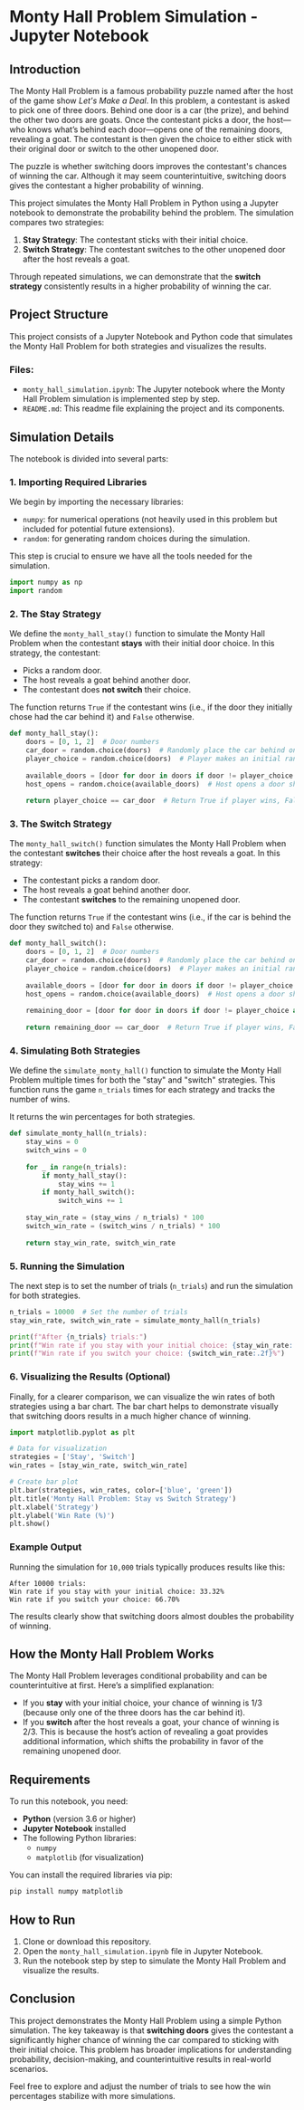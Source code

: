 # Monty Hall Problem Simulation - Jupyter Notebook

## Introduction

The Monty Hall Problem is a famous probability puzzle named after the host of the game show *Let's Make a Deal*. In this problem, a contestant is asked to pick one of three doors. Behind one door is a car (the prize), and behind the other two doors are goats. Once the contestant picks a door, the host—who knows what’s behind each door—opens one of the remaining doors, revealing a goat. The contestant is then given the choice to either stick with their original door or switch to the other unopened door. 

The puzzle is whether switching doors improves the contestant's chances of winning the car. Although it may seem counterintuitive, switching doors gives the contestant a higher probability of winning.

This project simulates the Monty Hall Problem in Python using a Jupyter notebook to demonstrate the probability behind the problem. The simulation compares two strategies:
1. **Stay Strategy**: The contestant sticks with their initial choice.
2. **Switch Strategy**: The contestant switches to the other unopened door after the host reveals a goat.

Through repeated simulations, we can demonstrate that the **switch strategy** consistently results in a higher probability of winning the car.

## Project Structure

This project consists of a Jupyter Notebook and Python code that simulates the Monty Hall Problem for both strategies and visualizes the results.

### Files:
- `monty_hall_simulation.ipynb`: The Jupyter notebook where the Monty Hall Problem simulation is implemented step by step.
- `README.md`: This readme file explaining the project and its components.

## Simulation Details

The notebook is divided into several parts:

### 1. **Importing Required Libraries**

We begin by importing the necessary libraries:
- `numpy`: for numerical operations (not heavily used in this problem but included for potential future extensions).
- `random`: for generating random choices during the simulation.
  
This step is crucial to ensure we have all the tools needed for the simulation.

```python
import numpy as np
import random
```

### 2. **The Stay Strategy**

We define the `monty_hall_stay()` function to simulate the Monty Hall Problem when the contestant **stays** with their initial door choice. In this strategy, the contestant:
- Picks a random door.
- The host reveals a goat behind another door.
- The contestant does **not switch** their choice.
  
The function returns `True` if the contestant wins (i.e., if the door they initially chose had the car behind it) and `False` otherwise.

```python
def monty_hall_stay():
    doors = [0, 1, 2]  # Door numbers
    car_door = random.choice(doors)  # Randomly place the car behind one door
    player_choice = random.choice(doors)  # Player makes an initial random choice
    
    available_doors = [door for door in doors if door != player_choice and door != car_door]
    host_opens = random.choice(available_doors)  # Host opens a door showing a goat
    
    return player_choice == car_door  # Return True if player wins, False otherwise
```

### 3. **The Switch Strategy**

The `monty_hall_switch()` function simulates the Monty Hall Problem when the contestant **switches** their choice after the host reveals a goat. In this strategy:
- The contestant picks a random door.
- The host reveals a goat behind another door.
- The contestant **switches** to the remaining unopened door.
  
The function returns `True` if the contestant wins (i.e., if the car is behind the door they switched to) and `False` otherwise.

```python
def monty_hall_switch():
    doors = [0, 1, 2]  # Door numbers
    car_door = random.choice(doors)  # Randomly place the car behind one door
    player_choice = random.choice(doors)  # Player makes an initial random choice
    
    available_doors = [door for door in doors if door != player_choice and door != car_door]
    host_opens = random.choice(available_doors)  # Host opens a door showing a goat
    
    remaining_door = [door for door in doors if door != player_choice and door != host_opens][0]
    
    return remaining_door == car_door  # Return True if player wins, False otherwise
```

### 4. **Simulating Both Strategies**

We define the `simulate_monty_hall()` function to simulate the Monty Hall Problem multiple times for both the "stay" and "switch" strategies. This function runs the game `n_trials` times for each strategy and tracks the number of wins.

It returns the win percentages for both strategies.

```python
def simulate_monty_hall(n_trials):
    stay_wins = 0
    switch_wins = 0
    
    for _ in range(n_trials):
        if monty_hall_stay():
            stay_wins += 1
        if monty_hall_switch():
            switch_wins += 1
    
    stay_win_rate = (stay_wins / n_trials) * 100
    switch_win_rate = (switch_wins / n_trials) * 100
    
    return stay_win_rate, switch_win_rate
```

### 5. **Running the Simulation**

The next step is to set the number of trials (`n_trials`) and run the simulation for both strategies.

```python
n_trials = 10000  # Set the number of trials
stay_win_rate, switch_win_rate = simulate_monty_hall(n_trials)

print(f"After {n_trials} trials:")
print(f"Win rate if you stay with your initial choice: {stay_win_rate:.2f}%")
print(f"Win rate if you switch your choice: {switch_win_rate:.2f}%")
```

### 6. **Visualizing the Results (Optional)**

Finally, for a clearer comparison, we can visualize the win rates of both strategies using a bar chart. The bar chart helps to demonstrate visually that switching doors results in a much higher chance of winning.

```python
import matplotlib.pyplot as plt

# Data for visualization
strategies = ['Stay', 'Switch']
win_rates = [stay_win_rate, switch_win_rate]

# Create bar plot
plt.bar(strategies, win_rates, color=['blue', 'green'])
plt.title('Monty Hall Problem: Stay vs Switch Strategy')
plt.xlabel('Strategy')
plt.ylabel('Win Rate (%)')
plt.show()
```

### Example Output

Running the simulation for `10,000` trials typically produces results like this:
```
After 10000 trials:
Win rate if you stay with your initial choice: 33.32%
Win rate if you switch your choice: 66.70%
```
The results clearly show that switching doors almost doubles the probability of winning.

## How the Monty Hall Problem Works

The Monty Hall Problem leverages conditional probability and can be counterintuitive at first. Here’s a simplified explanation:

- If you **stay** with your initial choice, your chance of winning is 1/3 (because only one of the three doors has the car behind it).
- If you **switch** after the host reveals a goat, your chance of winning is 2/3. This is because the host’s action of revealing a goat provides additional information, which shifts the probability in favor of the remaining unopened door.

## Requirements

To run this notebook, you need:
- **Python** (version 3.6 or higher)
- **Jupyter Notebook** installed
- The following Python libraries:
  - `numpy`
  - `matplotlib` (for visualization)
  
You can install the required libraries via pip:

```bash
pip install numpy matplotlib
```

## How to Run

1. Clone or download this repository.
2. Open the `monty_hall_simulation.ipynb` file in Jupyter Notebook.
3. Run the notebook step by step to simulate the Monty Hall Problem and visualize the results.

## Conclusion

This project demonstrates the Monty Hall Problem using a simple Python simulation. The key takeaway is that **switching doors** gives the contestant a significantly higher chance of winning the car compared to sticking with their initial choice. This problem has broader implications for understanding probability, decision-making, and counterintuitive results in real-world scenarios.

Feel free to explore and adjust the number of trials to see how the win percentages stabilize with more simulations.
